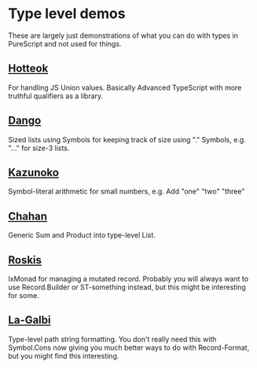 # Type level demos

These are largely just demonstrations of what you can do with types in PureScript and not used for things.

## [Hotteok](https://github.com/justinwoo/purescript-Hotteok)

For handling JS Union values. Basically Advanced TypeScript with more truthful qualifiers as a library.

## [Dango](https://github.com/justinwoo/purescript-dango)

Sized lists using Symbols for keeping track of size using "." Symbols, e.g. "..." for size-3 lists.

## [Kazunoko](https://github.com/justinwoo/purescript-kazunoko)

Symbol-literal arithmetic for small numbers, e.g. Add "one" "two" "three"

## [Chahan](https://github.com/justinwoo/purescript-Chahan)

Generic Sum and Product into type-level List.

## [Roskis](https://github.com/justinwoo/purescript-Roskis)

IxMonad for managing a mutated record. Probably you will always want to use Record.Builder or ST-something instead, but this might be interesting for some.

## [La-Galbi](https://github.com/justinwoo/purescript-La-Galbi)

Type-level path string formatting. You don't really need this with Symbol.Cons now giving you much better ways to do with Record-Format, but you might find this interesting.
